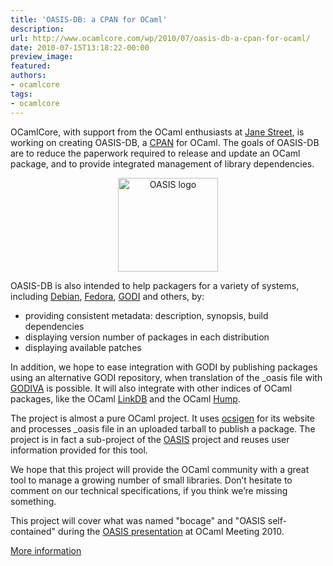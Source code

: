 ```yaml
---
title: 'OASIS-DB: a CPAN for OCaml'
description:
url: http://www.ocamlcore.com/wp/2010/07/oasis-db-a-cpan-for-ocaml/
date: 2010-07-15T13:18:22-00:00
preview_image:
featured:
authors:
- ocamlcore
tags:
- ocamlcore
---
```


<p>OCamlCore, with support from the OCaml enthusiasts at <a href="http://janestreet.com">Jane Street</a>, is working on creating OASIS-DB, a <a href="http://en.wikipedia.org/wiki/CPAN">CPAN</a> for OCaml. The goals of OASIS-DB are to reduce the paperwork required to release and update an OCaml package, and to provide integrated management of library dependencies.</p>
<p style="text-align: center;"><img src="http://www.ocamlcore.com/wp/wp-content/uploads/logo.png" width="160" height="150" alt="OASIS logo"/></p>
<p>OASIS-DB is also intended to help packagers for a variety of systems, including <a href="http://www.debian.org">Debian</a>, <a href="http://fedoraproject.org/">Fedora</a>, <a href="http://godi.camlcity.org/godi/index.html">GODI</a> and others, by:</p>
<ul>
<li>providing consistent metadata: description, synopsis, build dependencies</li>
<li>displaying version number of packages in each distribution</li>
<li>displaying available patches</li>
</ul>
<p>In addition, we hope to ease integration with GODI by publishing packages using an alternative GODI repository, when translation of the _oasis file with <a href="http://projects.phauna.org/GODIVA/">GODIVA</a> is possible. It will also integrate with other indices of OCaml packages, like the OCaml <a href="http://links.camlcity.org/">LinkDB</a> and the OCaml <a href="http://caml.inria.fr//cgi-bin/hump.en.cgi">Hump</a>. </p>
<p>The project is almost a pure OCaml project. It uses <a href="http://ocsigen.org">ocsigen</a> for its website and processes _oasis file in an uploaded tarball to publish a package. The project is in fact a sub-project of the <a href="http://oasis.forge.ocamlcore.org">OASIS</a> project and reuses user information provided for this tool.</p>
<p>We hope that this project will provide the OCaml community with a great tool to manage a growing number of small libraries. Don&rsquo;t hesitate to comment on our technical specifications, if you think we&rsquo;re missing something.</p>
<p>This project will cover what was named &quot;bocage&quot; and &quot;OASIS self-contained&quot; during the <a href="https://forge.ocamlcore.org/docman/view.php/77/108/OCamlMeeting2010_OASIS_Slides.pdf">OASIS presentation</a> at OCaml Meeting 2010.</p>
<p><a href="http://oasis.forge.ocamlcore.org/oasis-db.html">More information</a></p>

